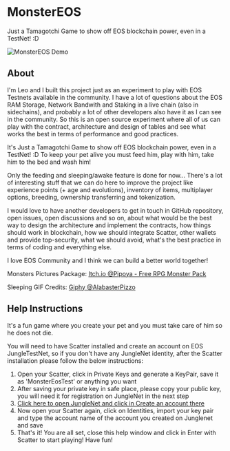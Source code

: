 # MonsterEOS

Just a Tamagotchi Game to show off EOS blockchain power, even in a TestNet! :D

![MonsterEOS Demo](https://github.com/leordev/monstereos/raw/master/public/images/demo.png)

## About

I'm Leo and I built this project just as an experiment to play with EOS Testnets available in the community. I have a lot of questions about the EOS RAM Storage, Network Bandwith and Staking in a live chain (also in sidechains), and probably a lot of other developers also have it as I can see in the community. So this is an open source experiment where all of us can play with the contract, architecture and design of tables and see what works the best in terms of performance and good practices.

It's Just a Tamagotchi Game to show off EOS blockchain power, even in a TestNet! :D
To keep your pet alive you must feed him, play with him, take him to the bed and wash him!

Only the feeding and sleeping/awake feature is done for now... There's a lot of interesting stuff that we can do here to improve the project like experience points (+ age and evolutions), inventory of items, multiplayer options, breeding, ownership transferring and tokenization.

I would love to have another developers to get in touch in GitHub repository, open issues, open discussions and so on, about what would be the best way to design the architecture and implement the contracts, how things should work in blockchain, how we should integrate Scatter, other wallets and provide top-security, what we should avoid, what's the best practice in terms of coding and everything else.

I love EOS Community and I think we can build a better world together!

Monsters Pictures Package: [Itch.io @Pipoya - Free RPG Monster Pack](https://pipoya.itch.io/free-rpg-monster-pack)

Sleeping GIF Credits: [Giphy @AlabasterPizzo](https://giphy.com/stickers/zzz-snore-51WvIEoUKKHlGwgmgy)

## Help Instructions

It's a fun game where you create your pet and you must take care of him so he does not die.

You will need to have Scatter installed and create an account on EOS JungleTestNet, so if you don't have any JungleNet identity, after the Scatter installation please follow the below instructions:

1. Open your Scatter, click in Private Keys and generate a KeyPair, save it as 'MonsterEosTest' or anything you want
1. After saving your private key in safe place, please copy your public key, you will need it for registration on JungleNet in the next step
1. [Click here to open JungleNet and click in Create an account there](http://dev.cryptolions.io)
1. Now open your Scatter again, click on Identities, import your key pair and type the account name of the account you created on Junglenet and save
1. That's it! You are all set, close this help window and click in Enter with Scatter to start playing! Have fun!
